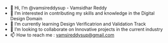 - 👋 Hi, I’m @vamsireddysup - Vamsidhar Reddy
- 👀 I’m interested in contributing my skills and knowledge in the Digital Design Domain
- 🌱 I’m currently learning Design Verificatrion and Validation Track
- 🤝 I’m looking to collaborate on Innovative projects in the current industry
- 📫 How to reach me : vamsireddysup@gmail.com

<!---
vamsireddysup/vamsireddysup is a ✨ special ✨ repository because its `README.md` (this file) appears on your GitHub profile.
You can click the Preview link to take a look at your changes.
--->
